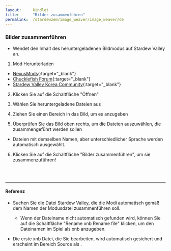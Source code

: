 ```yaml
---
layout:     kindlet
title:      "Bilder zusammenführen"
permalink:  /stardewzem/image_weaver/image_weaver/de
---
```


### **Bilder zusammenführen**

* Wendet den Inhalt des heruntergeladenen Bildmodus auf Stardew Valley an.

1. Mod Herunterladen
  * [NexusMods](https://www.nexusmods.com/stardewvalley/){:target="_blank"}
  * [Chucklefish Forum](https://community.playstarbound.com/forums/mods.215/){:target="_blank"}
  * [Stardew Valley Korea Community](http://cafe.naver.com/starvall){:target="_blank"}

2. Klicken Sie auf die Schaltfläche "Öffnen"

3. Wählen Sie heruntergeladene Dateien aus

4. Ziehen Sie einen Bereich in das Bild, um es anzugeben

5. Überprüfen Sie das Bild oben rechts, um die Dateien auszuwählen, die zusammengeführt werden sollen
  * Dateien mit demselben Namen, aber unterschiedlicher Sprache werden automatisch ausgewählt.

6. Klicken Sie auf die Schaltfläche "Bilder zusammenführen", um sie zusammenzuführen!

<br/>
<br/>

---
#### **Referenz**

* Suchen Sie die Datei Stardew Valley, die die Modi automatisch gemäß dem Namen der Modusdatei zusammenführen soll.
  * Wenn der Dateiname nicht automatisch gefunden wird, können Sie auf die Schaltfläche "Rename xnb Rename file" klicken, um den Dateinamen im Spiel als xnb anzugeben. 

* Die erste xnb Datei, die Sie bearbeiten, wird automatisch gesichert und erscheint im Bereich Source als <Backup>.

<br/>
<br/>
